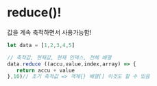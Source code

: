 # reduce()!

값을 계속 축적하면서 사용가능함!
```js
let data = [1,2,3,4,5]

// 축적값, 현재값, 현재 인덱스, 전체 배열
data.reduce ((accu,value,index,array) => {
   return accu + value
},10)// 초기 축적값 => 객체{} 배열[] 이것도 할 수 있음
```